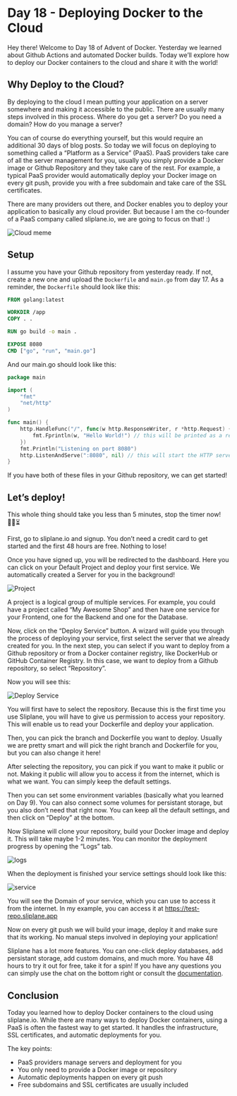 # Day 18 - Deploying Docker to the Cloud

Hey there! Welcome to Day 18 of Advent of Docker. Yesterday we learned about Github Actions and automated Docker builds. Today we’ll explore how to deploy our Docker containers to the cloud and share it with the world!

## Why Deploy to the Cloud?

By deploying to the cloud I mean putting your application on a server somewhere and making it accessible to the public. There are usually many steps involved in this process. Where do you get a server? Do you need a domain? How do you manage a server?

You can of course do everything yourself, but this would require an additional 30 days of blog posts. So today we will focus on deploying to something called a “Platform as a Service” (PaaS). PaaS providers take care of all the server management for you, usually you simply provide a Docker image or Github Repository and they take care of the rest. For example, a typical PaaS provider would automatically deploy your Docker image on every git push, provide you with a free subdomain and take care of the SSL certificates.

There are many providers out there, and Docker enables you to deploy your application to basically any cloud provider. But because I am the co-founder of a PaaS company called sliplane.io, we are going to focus on that! :)

![Cloud meme](https://adventofdocker.com/_astro/this_is_the_cloud.BHVTuafk_1Jg7ti.webp)

## Setup

I assume you have your Github repository from yesterday ready. If not, create a new one and upload the `Dockerfile` and `main.go` from day 17. As a reminder, the `Dockerfile` should look like this:

```Dockerfile
FROM golang:latest

WORKDIR /app
COPY . .

RUN go build -o main .

EXPOSE 8080
CMD ["go", "run", "main.go"]

```

And our main.go should look like this:

```go
package main

import (
	"fmt"
	"net/http"
)

func main() {
	http.HandleFunc("/", func(w http.ResponseWriter, r *http.Request) {
		fmt.Fprintln(w, "Hello World!") // this will be printed as a response when you request /
	})
	fmt.Println("Listening on port 8080")
	http.ListenAndServe(":8080", nil) // this will start the HTTP server (blocking operation) and listen on port 8080
}

```

If you have both of these files in your Github repository, we can get started!

## Let’s deploy!

This whole thing should take you less than 5 minutes, stop the timer now! 🏃‍♂️⏳

First, go to sliplane.io and signup. You don’t need a credit card to get started and the first 48 hours are free. Nothing to lose!

Once you have signed up, you will be redirected to the dashboard. Here you can click on your Default Project and deploy your first service. We automatically created a Server for you in the background!

![Project](https://adventofdocker.com/_astro/project.DNhcaP-p_ZTBr4g.webp)

A project is a logical group of multiple services. For example, you could have a project called “My Awesome Shop” and then have one service for your Frontend, one for the Backend and one for the Database.

Now, click on the “Deploy Service” button. A wizard will guide you through the process of deploying your service, first select the server that we already created for you. In the next step, you can select if you want to deploy from a Github repository or from a Docker container registry, like DockerHub or GitHub Container Registry. In this case, we want to deploy from a Github repository, so select “Repository”.

Now you will see this:

![Deploy Service](https://adventofdocker.com/_astro/deploy.DvVHLd6b_ZMMxWu.webp)

You will first have to select the repository. Because this is the first time you use Sliplane, you will have to give us permission to access your repository. This will enable us to read your Dockerfile and deploy your application.

Then, you can pick the branch and Dockerfile you want to deploy. Usually we are pretty smart and will pick the right branch and Dockerfile for you, but you can also change it here!

After selecting the repository, you can pick if you want to make it public or not. Making it public will allow you to access it from the internet, which is what we want. You can simply keep the default settings.

Then you can set some environment variables (basically what you learned on Day 9). You can also connect some volumes for persistant storage, but you also don’t need that right now. You can keep all the default settings, and then click on “Deploy” at the bottom.

Now Sliplane will clone your repository, build your Docker image and deploy it. This will take maybe 1-2 minutes. You can monitor the deployment progress by opening the “Logs” tab.

![logs](https://adventofdocker.com/_astro/logs.gCHVGczN_Z2qELok.webp)

When the deployment is finished your service settings should look like this:

![service](https://adventofdocker.com/_astro/service.DKaSzetR_Z1qrL9D.webp)

You will see the Domain of your service, which you can use to access it from the internet. In my example, you can access it at https://test-repo.sliplane.app

Now on every git push we will build your image, deploy it and make sure that its working. No manual steps involved in deploying your application!

Sliplane has a lot more features. You can one-click deploy databases, add persistant storage, add custom domains, and much more. You have 48 hours to try it out for free, take it for a spin! If you have any questions you can simply use the chat on the bottom right or consult the [documentation](https://docs.sliplane.io/).

## Conclusion

Today you learned how to deploy Docker containers to the cloud using sliplane.io. While there are many ways to deploy Docker containers, using a PaaS is often the fastest way to get started. It handles the infrastructure, SSL certificates, and automatic deployments for you.

The key points:

- PaaS providers manage servers and deployment for you
- You only need to provide a Docker image or repository
- Automatic deployments happen on every git push
- Free subdomains and SSL certificates are usually included
